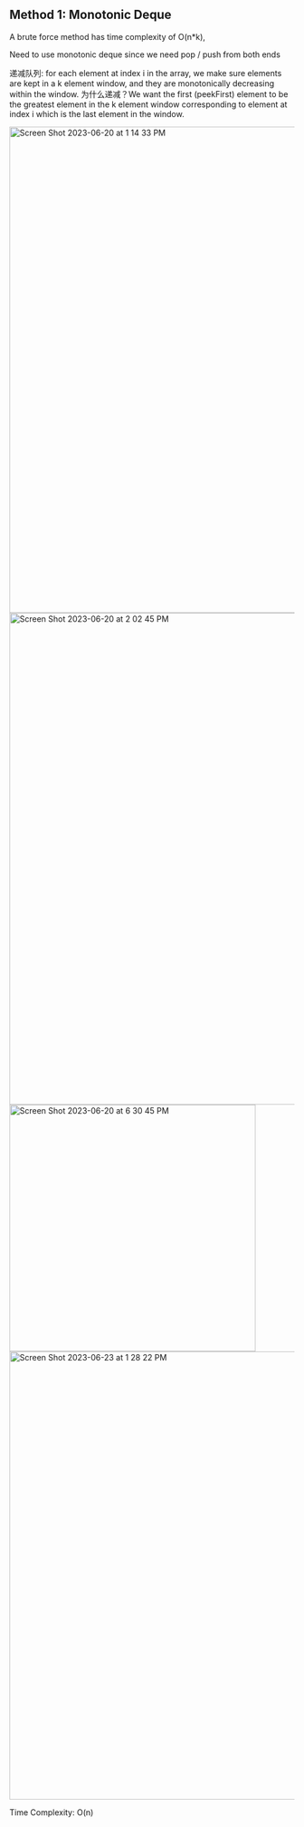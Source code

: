 ## Method 1: Monotonic Deque

A brute force method has time complexity of O(n*k), 

Need to use monotonic deque since we need pop / push from both ends

递减队列: for each element at index i in the array, we make sure elements are kept in a k element window, and they are monotonically decreasing within the window. 为什么递减？We want the first (peekFirst) element to be the greatest element in the k element window corresponding to element at index i which is the last element in the window.

<img width="857" alt="Screen Shot 2023-06-20 at 1 14 33 PM" src="https://github.com/MaiJi97/Leetcode/assets/106039830/9fbb5162-f057-45ee-ae51-7196ec862554.png">

<img width="867" alt="Screen Shot 2023-06-20 at 2 02 45 PM" src="https://github.com/MaiJi97/Leetcode/assets/106039830/8e8a790a-d844-4cd7-9545-35dc33bed571.png">

<img width="435" alt="Screen Shot 2023-06-20 at 6 30 45 PM" src="https://github.com/MaiJi97/Leetcode/assets/106039830/7c3ad19b-880c-421b-9317-222485207104.png">

<img width="790" alt="Screen Shot 2023-06-23 at 1 28 22 PM" src="https://github.com/MaiJi97/Leetcode/assets/106039830/74c0e352-4e24-43d4-adc3-e2bc4597ef3e.png">

Time Complexity: O(n)
